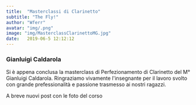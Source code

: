```yaml
---
title:  "Masterclassi di Clarinetto"
subtitle: "The Fly!"
author: "Wferr"
avatar: "img/.png"
image: "img/MasterclassClarinettoMG.jpg"
date:   2019-06-5 12:12:12
---
```


### Gianluigi Caldarola
Si è appena conclusa la masterclass di Perfezionamento di Clarinetto del M° Gianluigi Caldarola. Ringraziamo vivamente l'insegnante per il lavoro svolto con grande prefessionalità e passione trasmesso ai nostri ragazzi.

A breve nuovi post con le foto del corso

